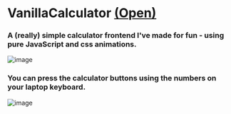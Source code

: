 # VanillaCalculator [(Open)](https://vanilla-calculator-two.vercel.app/)
### A (really) simple calculator frontend I've made for fun - using pure JavaScript and css animations.
![image](https://user-images.githubusercontent.com/122852487/215947342-fe158fba-49cd-438f-aa9c-d28d09febe00.png)
### You can press the calculator buttons using the numbers on your laptop keyboard.
![image](https://user-images.githubusercontent.com/122852487/215946927-0252f4af-9c3c-4843-b288-aa060bd3a226.png)

